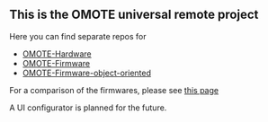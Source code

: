 ## This is the OMOTE universal remote project
Here you can find separate repos for
* [OMOTE-Hardware](https://github.com/OMOTE-Community/OMOTE-Hardware)
* [OMOTE-Firmware](https://github.com/OMOTE-Community/OMOTE-Firmware)
* [OMOTE-Firmware-object-oriented](https://github.com/OMOTE-Community/OMOTE-Firmware-object-oriented)

For a comparison of the firmwares, please see [this page](https://github.com/OMOTE-Community/.github/blob/main/profile/firmware-comparison.md)

A UI configurator is planned for the future.

